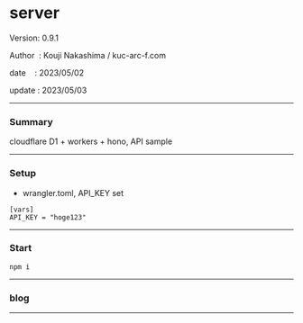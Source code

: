 ﻿# server

 Version: 0.9.1

 Author  : Kouji Nakashima / kuc-arc-f.com

 date    : 2023/05/02 

 update  : 2023/05/03

***
### Summary

cloudflare D1 + workers + hono, API sample

***
### Setup

* wrangler.toml, API_KEY set

```
[vars]
API_KEY = "hoge123"
```
***
### Start

```
npm i
```

***
### blog

***

